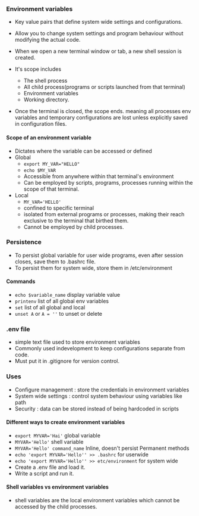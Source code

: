 ### Environment variables
- Key value pairs that define system wide settings and configurations.
- Allow you to change system settings and program behaviour without modifying the actual code.


- When we open a new terminal window or tab, a new shell session is created. 
- It's scope includes
    - The shell process
    - All child process(programs or scripts launched from that terminal)
    - Environment variables
    - Working directory.
- Once the terminal is closed, the scope ends. meaning all processes env variables and temporary configurations are lost unless explicitly saved in configuration files.


#### Scope of an environment variable
- Dictates where the variable can be accessed or defined
- Global
    - `export MY_VAR="HELLO"`
    - `echo $MY_VAR`
    - Accessible from anywhere within that terminal's environment
    - Can be employed by scripts, programs, processes running within the scope of that terminal.
- Local
    - `MY_VAR='HELLO'`
    - confined to specific terminal 
    - isolated from external programs or processes, making their reach exclusive to the terminal that birthed them.
    - Cannot be employed by child processes.

### Persistence
- To persist global variable for user wide programs, even after session closes, save them to .bashrc file.
- To persist them for system wide, store them in /etc/environment

#### Commands
- `echo $variable_name` display variable value
- `printenv` list of all global env variables
- `set` list of all global and local
- `unset A` or `A = ''` to unset or delete 

### .env file
- simple text file used to store environment variables
- Commonly used indevelopment to keep configurations separate from code.
- Must put it in .gitignore for version control.

### Uses
- Configure management : store the credentials in environment variables 
- System wide settings : control system behaviour using variables like path
- Security : data can be stored instead of being hardcoded in scripts

#### Different ways to create environment variables
- `export MYVAR='Hai'` global variable
- `MYVAR='Hello'` shell variable
- `MYVAR='Hello' command_name` Inline, doesn't persist
Permanent methods
- `echo 'export MYVAR='Hello'' >> .bashrc` for userwide
- `echo 'export MYVAR='Hello'' >> etc/environment` for system wide
- Create a .env file and load it.
- Write a script and run it.

#### Shell variables vs environment variables
- shell variables are the local environment variables which cannot be accessed by the child processes.
